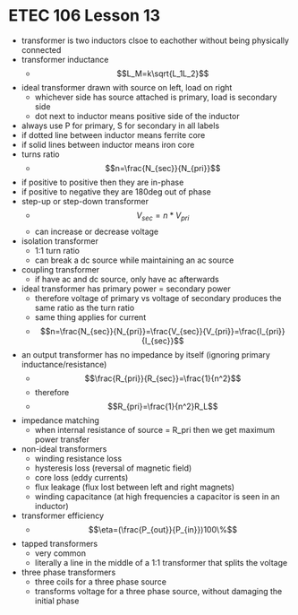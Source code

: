 # ETEC 106 Lesson 13
- transformer is two inductors clsoe to eachother without being physically connected
- transformer inductance
  - $$L_M=k\sqrt{L_1L_2}$$
- ideal transformer drawn with source on left, load on right
  - whichever side has source attached is primary, load is secondary side
  - dot next to inductor means positive side of the inductor
- always use P for primary, S for secondary in all labels
- if dotted line between inductor means ferrite core
- if solid lines between inductor means iron core
- turns ratio
  - $$n=\frac{N_{sec}}{N_{pri}}$$
- if positive to positive then they are in-phase
- if positive to negative they are 180deg out of phase
- step-up or step-down transformer
  - $$V_{sec}=n*V_{pri}$$
  - can increase or decrease voltage
- isolation transformer
  - 1:1 turn ratio
  - can break a dc source while maintaining an ac source
- coupling transformer
  - if have ac and dc source, only have ac afterwards
- ideal transformer has primary power = secondary power
  - therefore voltage of primary vs voltage of secondary produces the same ratio as the turn ratio
  - same thing applies for current
  - $$n=\frac{N_{sec}}{N_{pri}}=\frac{V_{sec}}{V_{pri}}=\frac{I_{pri}}{I_{sec}}$$
- an output transformer has no impedance by itself (ignoring primary inductance/resistance)
  - $$\frac{R_{pri}}{R_{sec}}=\frac{1}{n^2}$$
  - therefore
  - $$R_{pri}=\frac{1}{n^2}R_L$$
- impedance matching
  - when internal resistance of source = R_pri then we get maximum power transfer
- non-ideal transformers
  - winding resistance loss
  - hysteresis loss (reversal of magnetic field)
  - core loss (eddy currents)
  - flux leakage (flux lost between left and right magnets)
  - winding capacitance (at high frequencies a capacitor is seen in an inductor)
- transformer efficiency
  - $$\eta=(\frac{P_{out}}{P_{in}})100\%$$
- tapped transformers
  - very common
  - literally a line in the middle of a 1:1 transformer that splits the voltage
- three phase transformers
  - three coils for a three phase source
  - transforms voltage for a three phase source, without damaging the initial phase
